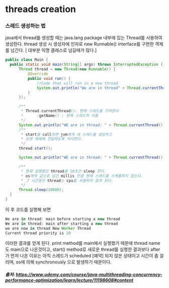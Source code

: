 # threads creation

### 스레드 생성하는 법

java에서 thread를 생성할 때는 java.lang package 내부에 있는 Thread를 사용하여 생성한다. 
thread 생성 시 생성자에 인자로 new Runnable() interface를 구현한 객체를 넘긴다. [ 대부분 익명 클래스로 넘길때가 많다.]

```java
public class Main {
  public static void main(String[] args) throws InterruptedException {
      Thread thread = new Thread(new Runnable() {
          @Override
          public void run() {
              //Code that will run in a new thread
              System.out.println("We are in thread" + Thread.currentThread().getName());
          }
      });

      /**
       * Thread.currentThread(): 현재 스레드를 가져온다
       *      .getName() : 현재 스레드의 이름
       */
      System.out.println("WE are in thread: " + Thread.currentThread().getName() + "before starting a new thread");
      /**
       * start를 call하면 jvm에게 새 스레드를 생성하고
       * 운영 제체에 전달하도록 지시한다.
       */
      thread.start();

      System.out.println("WE are in thread: " + Thread.currentThread().getName() + "after starting a new thread");

      /**
       * 현재 실행중인 thread를 10초간 sleep 한다.
       * os에게 값으로 넘긴 millis 만큼 현재 스레드를 스케쥴하지 않는다.
       * 그 시간동안 thread는 cpu를 사용하지 않게 된다.
       */
      Thread.sleep(10000);
  }
}
```

이 후 코드를 실행해 보면     
```js
We are in thread: main before starting a new thread
We are in thread: main after starting a new thread
we are now in thread New Worker Thread
Current thread priority is 10
```
이러한 결과를 얻게 된다. print method를 main에서 실행했기 때문에 thread name도 main으로 나온것이고,
start() method로 새로운 thread를 실행한 결과보다 after가 먼저 나온 이유는 아직 스레드가 scheduled [예약] 되지 않은 상태이고
시간이 좀 걸리며, os에 의해 synchronously 으로 발생하기 때문이다.

##### 출처: https://www.udemy.com/course/java-multithreading-concurrency-performance-optimization/learn/lecture/11198608#content
